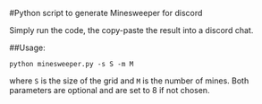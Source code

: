 #Python script to generate Minesweeper for discord

Simply run the code, the copy-paste the result into a discord chat.

##Usage:

```
python minesweeper.py -s S -m M
```

where `S` is the size of the grid and `M` is the number of mines. Both parameters are optional and are set to 8 if not chosen.
